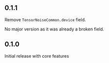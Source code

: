 ## 0.1.1
Remove `TensorNoiseCommon.device` field.

No major version as it was already a broken field.

## 0.1.0
Initial release with core features
